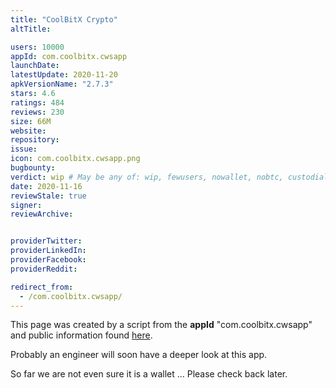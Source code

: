 ```yaml
---
title: "CoolBitX Crypto"
altTitle: 

users: 10000
appId: com.coolbitx.cwsapp
launchDate: 
latestUpdate: 2020-11-20
apkVersionName: "2.7.3"
stars: 4.6
ratings: 484
reviews: 230
size: 66M
website: 
repository: 
issue: 
icon: com.coolbitx.cwsapp.png
bugbounty: 
verdict: wip # May be any of: wip, fewusers, nowallet, nobtc, custodial, nosource, nonverifiable, reproducible, bounty, defunct
date: 2020-11-16
reviewStale: true
signer: 
reviewArchive:


providerTwitter: 
providerLinkedIn: 
providerFacebook: 
providerReddit: 

redirect_from:
  - /com.coolbitx.cwsapp/
---
```



This page was created by a script from the **appId** "com.coolbitx.cwsapp" and public
information found
[here](https://play.google.com/store/apps/details?id=com.coolbitx.cwsapp).

Probably an engineer will soon have a deeper look at this app.

So far we are not even sure it is a wallet ... Please check back later.